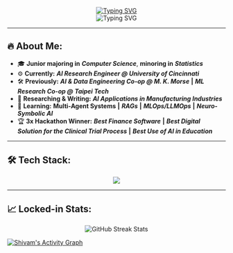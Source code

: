 <p align="center">
  <a href="https://github.com/ShivamKGate">
    <img src="https://readme-typing-svg.demolab.com?font=Fira+Code&weight=800&size=30&duration=3000&pause=1000&color=7F27FF&center=true&vCenter=true&repeat=false&width=520&lines=Shivam+Kharangate" alt="Typing SVG" />
  </a>
  <br>
  <img src="https://readme-typing-svg.demolab.com?font=Fira+Code&pause=1000&center=true&color=7F27FF&repeat=true&width=700&height=45&vCenter=true&size=22&lines=Aspiring+AI+Engineer+%7C+GenAI+Dev+%7C+Data+Scientist;Architecting+Multi-Agent+LLM+Systems.;Graphs+%2B+Logic+%2B+LLMs+%3D+%F0%9F%A4%96%E2%9C%A8;Transforming+Data+Into+Decisions.;Learning+Relentlessly%2C+Iterating+Boldly.;secret%3A+if+you+see+this%2C+you're+the+goat!" alt="Typing SVG" />
</p>

---

## 🔥 About Me: 

- 🎓 **Junior majoring in** ***Computer Science***, **minoring in** ***Statistics***
- ⚙️ **Currently:** ***AI Research Engineer @ University of Cincinnati***
- 🛠️ **Previously:** ***AI & Data Engineering Co-op @ M. K. Morse*** **|** ***ML Research Co-op @ Taipei Tech***
- 📝 **Researching & Writing:** ***AI Applications in Manufacturing Industries***
- 🧠 **Learning:** **Multi-Agent Systems** **|** ***RAGs*** **|** ***MLOps/LLMOps*** **|** ***Neuro-Symbolic AI***
- 🏆 **3x Hackathon Winner:** ***Best Finance Software*** **|** ***Best Digital Solution for the Clinical Trial Process*** **|** ***Best Use of AI in Education***

---
## 🛠️ Tech Stack:

<div align="center">
<img src="https://github.com/user-attachments/assets/87780a42-f80d-4711-b9d8-16fca41c8563"/>
</div>

---
## 📈 Locked-in Stats:

<p align="center">
  <img 
    src="https://nirzak-streak-stats.vercel.app/?user=ShivamKGate&theme=monokai&background=1e1e2f&border=7F27FF&stroke=7F27FF&ring=7F27FF&fire=9BE8D8&currStreakLabel=F8F8F8&sideLabels=F8F8F8&dates=F8F8F8&sideNums=9BE8D8&currStreakNum=9BE8D8&hide_border=false" 
    alt="GitHub Streak Stats" />
</p> 


<a href="https://github.com/ShivamKGate/github-readme-activity-graph">
  <img 
    alt="Shivam's Activity Graph" 
    src="https://github-readme-activity-graph.vercel.app/graph/?username=ShivamKGate&bg_color=1e1e2f&color=9BE8D8&line=7F27FF&point=F8F8F8&area=true&hide_border=false" 
  />
</a>
